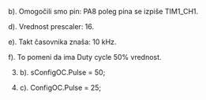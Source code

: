 b). Omogočili smo pin: PA8 poleg pina se izpiše TIM1_CH1.

d). Vrednost prescaler: 16.

e). Takt časovnika znaša: 10 kHz.

f). To pomeni da ima Duty cycle 50% vrednost.


3.  b). sConfigOC.Pulse = 50;

4.  c). ConfigOC.Pulse = 25;
